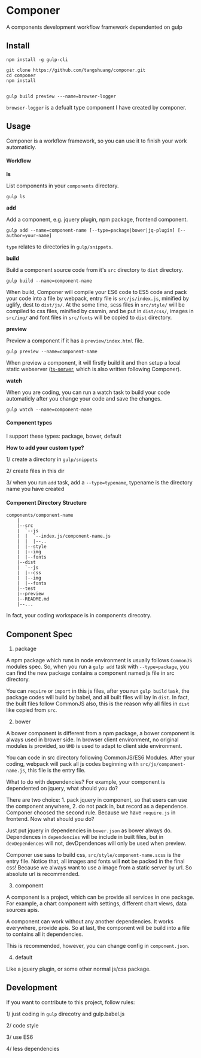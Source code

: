 # Componer

A components development workflow framework dependented on gulp

## Install

```
npm install -g gulp-cli

git clone https://github.com/tangshuang/componer.git
cd componer
npm install


gulp build preview ---name=browser-logger
```

`browser-logger` is a defualt type component I have created by componer.

## Usage

Componer is a workflow framework, so you can use it to finish your work automaticly.

#### Workflow

**ls**

List components in your `components` directory.

```
gulp ls
```

**add**

Add a component, e.g. jquery plugin, npm package, frontend component.

```
gulp add --name=component-name [--type=package|bower|jq-plugin] [--author=your-name]
```

`type` relates to directories in `gulp/snippets`.

**build**

Build a component source code from it's `src` directory to `dist` directory.

```
gulp build --name=component-name
```

When build, Componer will compile your ES6 code to ES5 code and pack your code into a file by webpack, entry file is `src/js/index.js`, minified by uglify, dest to `dist/js/`. At the some time, scss files in `src/style/` will be compiled to css files, minified by cssmin, and be put in `dist/css/`, images in `src/img/` and font files in `src/fonts` will be copied to `dist` directory.

**preview**

Preview a component if it has a `preview/index.html` file.

```
gulp preview --name=component-name
```

When preview a component, it will firstly build it and then setup a local static webserver ([ts-server](https://github.com/tangshuang/ts-server), which is also written following Componer).

**watch**

When you are coding, you can run a watch task to build your code automaticly after you change your code and save the changes.

```
gulp watch --name=component-name
```

#### Component types

I support these types: package, bower, default

**How to add your custom type?**

1/ create a directory in `gulp/snippets`

2/ create files in this dir

3/ when you run `add` task, add a `--type=typename`, typename is the directory name you have created

#### Component Directory Structure

```
components/component-name
	|
	|--src
	|  `--js
	|  |  `--index.js/component-name.js
	|  |  |--..
	|  |--style
	|  |--img
	|  |--fonts
	|--dist
	|  `--js
	|  |--css
	|  |--img
	|  |--fonts
	|--test
	|--preview
	|--README.md
	|--...
```

In fact, your coding workspace is in components direcotry.

## Component Spec

1. package

A npm package which runs in node environment is usually follows `CommonJS` modules spec. So, when you run a `gulp add` task with `--type=package`, you can find the new package contains a component named js file in src directory.

You can `require` or `import` in this js files, after you run `gulp build` task, the package codes will build by babel, and all built files will lay in `dist`. In fact, the built files follow CommonJS also, this is the reason why all files in `dist` like copied from `src`.

2. bower

A bower component is different from a npm package, a bower component is always used in brower side. In browser client environment, no original modules is provided, so `UMD` is used to adapt to client side environment.

You can code in src directory following CommonJS/ES6 Modules. After your coding, webpack will pack all js codes beginning with `src/js/component-name.js`, this file is the entry file.

What to do with dependencies? For example, your component is dependented on jquery, what should you do?

There are two choice: 1. pack jquery in component, so that users can use the component anywhere, 2. do not pack in, but record as a dependence. Componer choosed the second rule. Because we have `require.js` in frontend. Now what should you do? 

Just put jquery in dependencies in `bower.json` as bower always do. Dependences in `dependencies` will be include in built files, but in `devDependences` will not, devDpendences will only be used when preview.

Componer use sass to build css, `src/style/component-name.scss` is the entry file. Notice that, all images and fonts will **not** be packed in the final css! Because we always want to use a image from a static server by url. So absolute url is recommended.

3. component

A component is a project, which can be provide all services in one package. For example, a chart component with settings, different chart views, data sources apis.

A component can work without any another dependencies. It works everywhere, provide apis. 
So at last, the component will be build into a file to contains all it dependencies.

This is recommended, however, you can change config in `component.json`.

4. default

Like a jquery plugin, or some other normal js/css package.

## Development

If you want to contribute to this project, follow rules:

1/ just coding in `gulp` direcotry and gulp.babel.js

2/ code style

3/ use ES6

4/ less dependencies